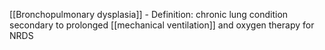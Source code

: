[[Bronchopulmonary dysplasia]]
	- Definition: chronic lung condition secondary to prolonged [[mechanical ventilation]] and oxygen therapy for NRDS